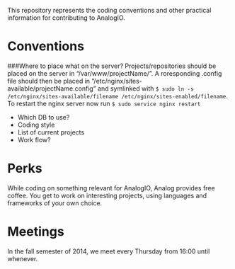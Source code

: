 This repository represents the coding conventions and other practical information for contributing to AnalogIO.

Conventions
===========
###Where to place what on the server?
Projects/repositories should be placed on the server in “/var/www/projectName/”. A roresponding .config file should then be placed in “/etc/nginx/sites-available/projectName.config” and symlinked with ```$ sudo ln -s /etc/nginx/sites-available/filename /etc/nginx/sites-enabled/filename```. To restart the nginx server now run ```$ sudo service nginx restart ```
* Which DB to use?
* Coding style
* List of current projects
* Work flow?

Perks
===========
While coding on something relevant for AnalogIO, Analog provides free coffee.
You get to work on interesting projects, using languages and frameworks of your own choice.

Meetings
===========
In the fall semester of 2014, we meet every Thursday from 16:00 until whenever.
